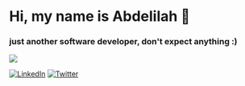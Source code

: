 # Hi, my name is Abdelilah 👋
### just another software developer, don't expect anything :)

<img src="https://raw.githubusercontent.com/freekmurze/freekmurze/master/dino.gif">

[![LinkedIn](https://img.shields.io/badge/LinkedIn-%230077B5.svg?logo=linkedin&logoColor=white)](https://www.linkedin.com/in/abdelilah-dahdahi-b6a4b4207/) [![Twitter](https://img.shields.io/badge/Twitter-%231DA1F2.svg?logo=Twitter&logoColor=white)](https://twitter.com/@iamDahdahi)
